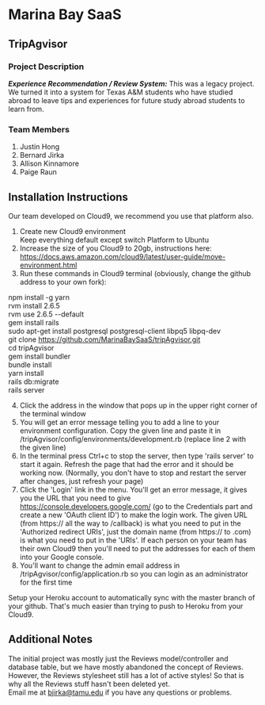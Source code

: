 # Marina Bay SaaS
## TripAgvisor
### Project Description
***Experience Recommendation / Review System:*** This was a legacy project. We turned it into a system for Texas A&M students who have studied abroad to leave tips and experiences for future study abroad students to learn from.

### Team Members
1. Justin Hong
2. Bernard Jirka
3. Allison Kinnamore
4. Paige Raun

## Installation Instructions
Our team developed on Cloud9, we recommend you use that platform also. 

1. Create new Cloud9 environment  
   Keep everything default except switch Platform to Ubuntu
2. Increase the size of you Cloud9 to 20gb, instructions here: https://docs.aws.amazon.com/cloud9/latest/user-guide/move-environment.html
3. Run these commands in Cloud9 terminal (obviously, change the github address to your own fork):

npm install -g yarn  
rvm install 2.6.5  
rvm use 2.6.5 --default  
gem install rails  
sudo apt-get install postgresql postgresql-client libpq5 libpq-dev  
git clone https://github.com/MarinaBaySaaS/tripAgvisor.git  
cd tripAgvisor  
gem install bundler  
bundle install  
yarn install  
rails db:migrate  
rails server  
  
4. Click the address in the window that pops up in the upper right corner of the terminal window
5. You will get an error message telling you to add a line to your environment configuration. Copy the given line and paste it in /tripAgvisor/config/environments/development.rb (replace line 2 with the given line)
6. In the terminal press Ctrl+c to stop the server, then type 'rails server' to start it again. Refresh the page that had the error and it should be working now. (Normally, you don't have to stop and restart the server after changes, just refresh your page)
7. Click the 'Login' link in the menu. You'll get an error message, it gives you the URL that you need to give https://console.developers.google.com/ (go to the Credentials part and create a new 'OAuth client ID') to make the login work. The given URL (from https:// all the way to /callback) is what you need to put in the 'Authorized redirect URIs', just the domain name (from https:// to .com) is what you need to put in the 'URIs'. If each person on your team has their own Cloud9 then you'll need to put the addresses for each of them into your Google console.
8. You'll want to change the admin email address in /tripAgvisor/config/application.rb so you can login as an administrator for the first time

Setup your Heroku account to automatically sync with the master branch of your github. That's much easier than trying to push to Heroku from your Cloud9.

## Additional Notes
The initial project was mostly just the Reviews model/controller and database table, but we have mostly abandoned the concept of Reviews. However, the Reviews stylesheet still has a lot of active styles! So that is why all the Reviews stuff hasn't been deleted yet.  
Email me at bjirka@tamu.edu if you have any questions or problems.
